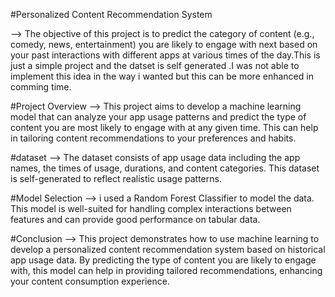#Personalized Content Recommendation System

 --> The objective of this project is to predict the category of content (e.g., comedy, news, entertainment) you are likely to engage with next based on your past interactions with different apps at various times of the day.This is just a simple project and the datset is self generated .I was not able to implement this idea in the way i wanted but this can be more enhanced in comming time. 

#Project Overview
--> This project aims to develop a machine learning model that can analyze your app usage patterns and predict the type of content you are most likely to engage with at any given time. This can help in tailoring content recommendations to your preferences and habits.

#dataset
--> The dataset consists of app usage data including the app names, the times of usage, durations, and content categories. This dataset is self-generated to reflect realistic usage patterns.

#Model Selection
--> i used a Random Forest Classifier to model the data. This model is well-suited for handling complex interactions between features and can provide good performance on tabular data.

#Conclusion
--> This project demonstrates how to use machine learning to develop a personalized content recommendation system based on historical app usage data. By predicting the type of content you are likely to engage with, this model can help in providing tailored recommendations, enhancing your content consumption experience.
